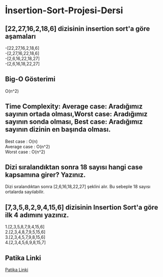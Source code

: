 # İnsertion-Sort-Projesi-Dersi
## [22,27,16,2,18,6] dizisinin insertion sort'a göre aşamaları
-[22,27,16,2,18,6]<br>
-[2,27,16,22,18,6]<br>
-[2,6,16,22,18,27]<br>
-[2,6,16,18,22,27]
## Big-O Gösterimi
O(n^2)
## Time Complexity: Average case: Aradığımız sayının ortada olması,Worst case: Aradığımız sayının sonda olması, Best case: Aradığımız sayının dizinin en başında olması.
Best case : O(n)<br>
Average case : O(n^2)<br>
Worst case : O(n^2)
## Dizi sıralandıktan sonra 18 sayısı hangi case kapsamına girer? Yazınız.
Dizi sıralandıktan sonra [2,6,16,18,22,27] şeklini alır. Bu sebeple 18 sayısı ortalarda sayılabilir.
## [7,3,5,8,2,9,4,15,6] dizisinin Insertion Sort'a göre ilk 4 adımını yazınız.
1.[2,3,5,8,7,9,4,15,6]<br>
2.[2,3,4,8,7,9,5,15,6]<br>
3.[2,3,4,5,7,9,8,15,6]<br>
4.[2,3,4,5,6,9,8,15,7]<br>
## Patika Linki
[Patika Linki](https://app.patika.dev/umutchan)
